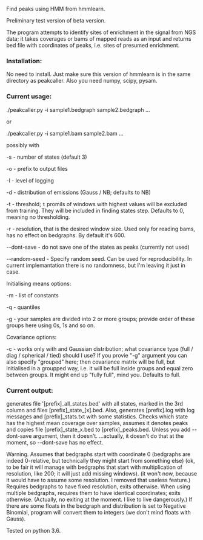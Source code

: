 Find peaks using HMM from hmmlearn.

Preliminary test version of beta version.

The program attempts to identify sites of enrichment
 in the signal from NGS data;
 it takes coverages or bams of mapped reads as an input
 and returns bed file with coordinates of peaks,
 i.e. sites of presumed enrichment.

### Installation:

No need to install. Just make sure this version of hmmlearn
 is in the same directory as peakcaller.
 Also you need numpy, scipy, pysam.

### Current usage:

./peakcaller.py -i sample1.bedgraph sample2.bedgraph ...

or

./peakcaller.py -i sample1.bam sample2.bam ...

possibly with

-s - number of states (default 3)

-o - prefix to output files

-l - level of logging

-d - distribution of emissions (Gauss / NB; defaults to NB)

-t - threshold; `t` promils of windows with highest values
     will be excluded from training.
     They will be included in finding states step.
     Defaults to 0, meaning no thresholding.

-r - resolution, that is the desired window size.
     Used only for reading bams, has no effect on bedgraphs.
     By default it's 600.

--dont-save - do not save one of the states as peaks (currently not used)

--random-seed - Specify random seed. Can be used for reproducibility.
    In current implemantation there is no randomness,
    but I'm leaving it just in case.

Initialising means options:

-m - list of constants

-q - quantiles

-g - your samples are divided into 2 or more groups;
     provide order of these groups here
     using 0s, 1s and so on.

Covariance options:

-c - works only with and Gaussian distribution;
     what covariance type (full / diag / spherical / tied) should I use?
     If you provie "-g" argument you can also specify "grouped" here;
     then covariance matrix will be full, but initialised in a groupped way,
     i.e. it will be full inside groups and equal zero between groups.
     It might end up "fully full", mind you.
     Defaults to full.


### Current output:

 generates
 file '[prefix]\_all\_states.bed' with all states,
 marked in the 3rd column and
 files [prefix]\_state\_[x].bed.
 Also, generates [prefix].log with log messages
 and [prefix]\_stats.txt with some statistics.
 Checks which state has the highest mean coverage over samples,
 assumes it denotes peaks and copies file [prefix]\_state\_x.bed to [prefix]\_peaks.bed.
 Unless you add --dont-save argument, then it doesn't.
 ...actually, it doesn't do that at the moment,
 so --dont-save has no effect.

Warning.
Assumes that bedgraphs 
 start with coordinate 0
 (bedgraphs are indeed 0-relative,
 but technically they might start from something else)
 (ok, to be fair it will manage with bedgraphs that start with multiplication of resolution,
 like 200; it will just add missing windows).
 (it won't now, because it would have to assume some resolution. I removed that useless feature.)
 Requires bedgraphs to have fixed resolution,
 exits otherwise.
 When using multiple bedgraphs,
 requires them to have identical coordinates;
 exits otherwise.
 (Actually, no exiting at the moment. I like to live dangerously.)
 If there are some floats in the bedgraph
 and distribution is set to Negative Binomial,
 program will convert them to integers
 (we don't mind floats with Gauss).

Tested on python 3.6.
